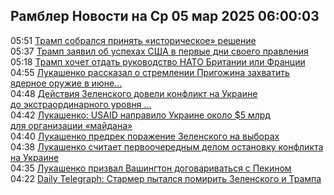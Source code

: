 <h2>Рамблер Новости на Ср 05 мар 2025 06:00:03</h2>
<div class="rssn table">
  <span class="smaller gray hspace">05:51</span> <a class="nodecor" href="https://news.rambler.ru/world/54298534-tramp-sobralsya-prinyat-istoricheskoe-reshenie/">Трамп собрался принять «историческое» решение</a>
</div>
<div class="rssn table">
  <span class="smaller gray hspace">05:37</span> <a class="nodecor" href="https://news.rambler.ru/world/54298495-tramp-zayavil-ob-uspehah-ssha-v-pervye-dni-svoego-pravleniya/">Трамп заявил об успехах США в первые дни своего правления</a>
</div>
<div class="rssn table">
  <span class="smaller gray hspace">05:18</span> <a class="nodecor" href="https://news.rambler.ru/world/54298405-tramp-hochet-otdat-rukovodstvo-nato-britanii-ili-frantsii/">Трамп хочет отдать руководство НАТО Британии или Франции</a>
</div>
<div class="rssn table">
  <span class="smaller gray hspace">04:55</span> <a class="nodecor" href="https://news.rambler.ru/world/54298411-lukashenko-rasskazal-o-stremlenii-prigozhina-zahvatit-yadernoe-oruzhie-v-iyune-2023-goda/">Лукашенко рассказал о стремлении Пригожина захватить ядерное оружие в июне...</a>
</div>
<div class="rssn table">
  <span class="smaller gray hspace">04:48</span> <a class="nodecor" href="https://news.rambler.ru/world/54298341-deystviya-zelenskogo-doveli-konflikt-na-ukraine-do-ekstraordinarnogo-urovnya-lukashenko/">Действия Зеленского довели конфликт на Украине до экстраординарного уровня ...</a>
</div>
<div class="rssn table">
  <span class="smaller gray hspace">04:42</span> <a class="nodecor" href="https://news.rambler.ru/world/54298354-lukashenko-usaid-napravilo-ukraine-okolo-5-mlrd-dlya-organizatsii-maydana/">Лукашенко: USAID направило Украине около $5 млрд для организации «майдана»</a>
</div>
<div class="rssn table">
  <span class="smaller gray hspace">04:40</span> <a class="nodecor" href="https://news.rambler.ru/world/54298368-lukashenko-predrek-porazhenie-zelenskogo-na-vyborah/">Лукашенко предрек поражение Зеленского на выборах</a>
</div>
<div class="rssn table">
  <span class="smaller gray hspace">04:38</span> <a class="nodecor" href="https://news.rambler.ru/world/54298374-lukashenko-schitaet-pervoocherednym-delom-ostanovku-konflikta-na-ukraine/">Лукашенко считает первоочередным делом остановку конфликта на Украине</a>
</div>
<div class="rssn table">
  <span class="smaller gray hspace">04:35</span> <a class="nodecor" href="https://news.rambler.ru/world/54298375-lukashenko-prizval-vashington-dogovarivatsya-s-pekinom/">Лукашенко призвал Вашингтон договариваться с Пекином</a>
</div>
<div class="rssn table">
  <span class="smaller gray hspace">04:22</span> <a class="nodecor" href="https://news.rambler.ru/world/54298376-daily-telegraph-starmer-pytalsya-pomirit-zelenskogo-i-trampa/">Daily Telegraph: Стармер пытался помирить Зеленского и Трампа</a>
</div>